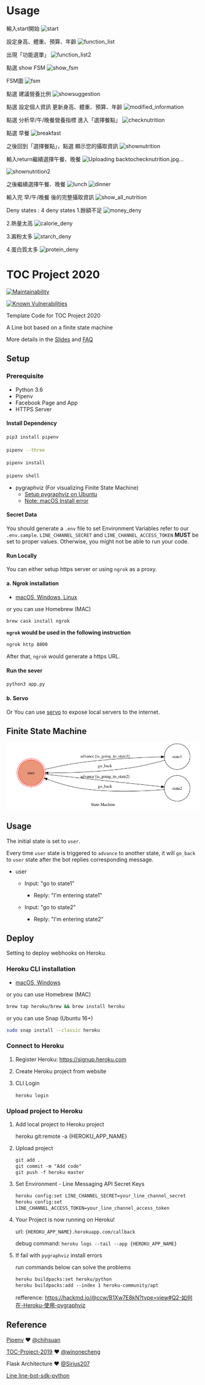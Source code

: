 # Usage
輸入start開始
![start](https://user-images.githubusercontent.com/79755310/147723358-ef612368-304d-48a8-990e-cf85167c5b4d.jpg)

設定身高、體重、預算、年齡
![function_list](https://user-images.githubusercontent.com/79755310/147723437-809ebd81-5d72-4bbf-9ecb-b83e33b58638.jpg)

出現「功能選單」
![function_list2](https://user-images.githubusercontent.com/79755310/147723463-e653b69c-31e4-476c-9a71-003cb309b800.jpg)

點選 show FSM
![show_fsm](https://user-images.githubusercontent.com/79755310/147723481-396ab84e-a711-441e-89f2-b1d4b491d882.jpg)

FSM圖
![fsm](https://user-images.githubusercontent.com/79755310/147723494-0f2496d7-bb0a-4f96-a0db-5dbf0942f24d.jpg)

點選 建議營養比例
![showsuggestion](https://user-images.githubusercontent.com/79755310/147723520-6351e0d1-0692-4a31-b057-e9ab21c6ea56.jpg)

點選 設定個人資訊 更新身高、體重、預算、年齡
![modified_information](https://user-images.githubusercontent.com/79755310/147723870-0f99d5f0-4df0-4826-9794-2e9d09fb0e99.jpg)

點選 分析早/午/晚餐營養指標 進入「選擇餐點」
![checknutrition](https://user-images.githubusercontent.com/79755310/147723580-e049c130-001b-4dab-9067-fd9bdd0dbb67.jpg)

點選 早餐
![breakfast](https://user-images.githubusercontent.com/79755310/147723601-51745287-dfd4-40e6-bc5e-25edfdf6541a.jpg)

之後回到「選擇餐點」，點選 顯示您的攝取資訊
![shownutrition](https://user-images.githubusercontent.com/79755310/147723746-b4415e57-06dd-4914-af32-d933a459c27f.jpg)

輸入return繼續選擇午餐、晚餐
![Uploading backtochecknutrition.jpg…]()

![shownutrition2](https://user-images.githubusercontent.com/79755310/147723762-d66658d7-3d60-4bbc-ae9b-a37a9dcf942f.jpg)

之後繼續選擇午餐、晚餐
![lunch](https://user-images.githubusercontent.com/79755310/147723782-6613d5a5-62fd-44e0-9d79-b124e4e90ed7.jpg)
![dinner](https://user-images.githubusercontent.com/79755310/147723787-5bccd246-0b6b-4b2c-a7f5-92bf6d30d007.jpg)

輸入完 早/午/晚餐 後的完整攝取資訊
![show_all_nutrition](https://user-images.githubusercontent.com/79755310/147723986-f7eb2c12-04bb-4ca2-95a6-f2a14fccf285.jpg)


Deny states : 4 deny states
1.餘額不足
![money_deny](https://user-images.githubusercontent.com/79755310/147723889-46140f91-18c1-4821-9af2-9590d9674094.jpg)

2.熱量太高
![calorie_deny](https://user-images.githubusercontent.com/79755310/147723908-6b38641c-e650-41f7-a621-a6daf66c25a1.jpg)

3.澱粉太多
![starch_deny](https://user-images.githubusercontent.com/79755310/147723917-6476ee6d-40b9-4a57-913f-c8dc68e01431.jpg)

4.蛋白質太多
![protein_deny](https://user-images.githubusercontent.com/79755310/147723932-2691d98e-3ccc-4b33-b86e-9d3c14cb296d.jpg)


# TOC Project 2020

[![Maintainability](https://api.codeclimate.com/v1/badges/dc7fa47fcd809b99d087/maintainability)](https://codeclimate.com/github/NCKU-CCS/TOC-Project-2020/maintainability)

[![Known Vulnerabilities](https://snyk.io/test/github/NCKU-CCS/TOC-Project-2020/badge.svg)](https://snyk.io/test/github/NCKU-CCS/TOC-Project-2020)


Template Code for TOC Project 2020

A Line bot based on a finite state machine

More details in the [Slides](https://hackmd.io/@TTW/ToC-2019-Project#) and [FAQ](https://hackmd.io/s/B1Xw7E8kN)

## Setup

### Prerequisite
* Python 3.6
* Pipenv
* Facebook Page and App
* HTTPS Server

#### Install Dependency
```sh
pip3 install pipenv

pipenv --three

pipenv install

pipenv shell
```

* pygraphviz (For visualizing Finite State Machine)
    * [Setup pygraphviz on Ubuntu](http://www.jianshu.com/p/a3da7ecc5303)
	* [Note: macOS Install error](https://github.com/pygraphviz/pygraphviz/issues/100)


#### Secret Data
You should generate a `.env` file to set Environment Variables refer to our `.env.sample`.
`LINE_CHANNEL_SECRET` and `LINE_CHANNEL_ACCESS_TOKEN` **MUST** be set to proper values.
Otherwise, you might not be able to run your code.

#### Run Locally
You can either setup https server or using `ngrok` as a proxy.

#### a. Ngrok installation
* [ macOS, Windows, Linux](https://ngrok.com/download)

or you can use Homebrew (MAC)
```sh
brew cask install ngrok
```

**`ngrok` would be used in the following instruction**

```sh
ngrok http 8000
```

After that, `ngrok` would generate a https URL.

#### Run the sever

```sh
python3 app.py
```

#### b. Servo

Or You can use [servo](http://serveo.net/) to expose local servers to the internet.


## Finite State Machine
![fsm](./img/show-fsm.png)

## Usage
The initial state is set to `user`.

Every time `user` state is triggered to `advance` to another state, it will `go_back` to `user` state after the bot replies corresponding message.

* user
	* Input: "go to state1"
		* Reply: "I'm entering state1"

	* Input: "go to state2"
		* Reply: "I'm entering state2"

## Deploy
Setting to deploy webhooks on Heroku.

### Heroku CLI installation

* [macOS, Windows](https://devcenter.heroku.com/articles/heroku-cli)

or you can use Homebrew (MAC)
```sh
brew tap heroku/brew && brew install heroku
```

or you can use Snap (Ubuntu 16+)
```sh
sudo snap install --classic heroku
```

### Connect to Heroku

1. Register Heroku: https://signup.heroku.com

2. Create Heroku project from website

3. CLI Login

	`heroku login`

### Upload project to Heroku

1. Add local project to Heroku project

	heroku git:remote -a {HEROKU_APP_NAME}

2. Upload project

	```
	git add .
	git commit -m "Add code"
	git push -f heroku master
	```

3. Set Environment - Line Messaging API Secret Keys

	```
	heroku config:set LINE_CHANNEL_SECRET=your_line_channel_secret
	heroku config:set LINE_CHANNEL_ACCESS_TOKEN=your_line_channel_access_token
	```

4. Your Project is now running on Heroku!

	url: `{HEROKU_APP_NAME}.herokuapp.com/callback`

	debug command: `heroku logs --tail --app {HEROKU_APP_NAME}`

5. If fail with `pygraphviz` install errors

	run commands below can solve the problems
	```
	heroku buildpacks:set heroku/python
	heroku buildpacks:add --index 1 heroku-community/apt
	```

	refference: https://hackmd.io/@ccw/B1Xw7E8kN?type=view#Q2-如何在-Heroku-使用-pygraphviz

## Reference
[Pipenv](https://medium.com/@chihsuan/pipenv-更簡單-更快速的-python-套件管理工具-135a47e504f4) ❤️ [@chihsuan](https://github.com/chihsuan)

[TOC-Project-2019](https://github.com/winonecheng/TOC-Project-2019) ❤️ [@winonecheng](https://github.com/winonecheng)

Flask Architecture ❤️ [@Sirius207](https://github.com/Sirius207)

[Line line-bot-sdk-python](https://github.com/line/line-bot-sdk-python/tree/master/examples/flask-echo)
